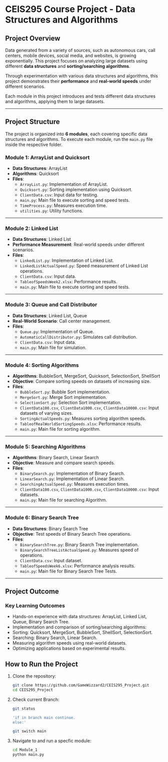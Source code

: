 # CEIS295 Course Project - Data Structures and Algorithms

## Project Overview
Data generated from a variety of sources, such as autonomous cars, call centers, mobile devices, social media, and websites, is growing exponentially. This project focuses on analyzing large datasets using different **data structures** and **sorting/searching algorithms**.

Through experimentation with various data structures and algorithms, this project demonstrates their **performance** and **real-world speeds** under different scenarios.

Each module in this project introduces and tests different data structures and algorithms, applying them to large datasets.

---

## Project Structure

The project is organized into **6 modules**, each covering specific data structures and algorithms. To execute each module, run the `main.py` file inside the respective folder.

### **Module 1: ArrayList and Quicksort**
- **Data Structures**: ArrayList  
- **Algorithms**: Quicksort  
- **Files**:
    - `ArrayList.py`: Implementation of ArrayList.
    - `Quicksort.py`: Sorting implementation using Quicksort.
    - `ClientData.csv`: Input data for testing.
    - `main.py`: Main file to execute sorting and speed tests.
    - `TimeProcess.py`: Measures execution time.
    - `utilities.py`: Utility functions.

---

### **Module 2: Linked List**
- **Data Structures**: Linked List  
- **Performance Measurement**: Real-world speeds under different scenarios.  
- **Files**:
    - `LinkedList.py`: Implementation of Linked List.
    - `LinkedListActualSpeed.py`: Speed measurement of Linked List operations.
    - `ClientData.csv`: Input data.
    - `TableofSpeedsWeek2.xlsx`: Performance results.
    - `main.py`: Main file to execute sorting and speed tests.

---

### **Module 3: Queue and Call Distributor**
- **Data Structures**: Linked List, Queue  
- **Real-World Scenario**: Call center management.  
- **Files**:
    - `Queue.py`: Implementation of Queue.
    - `AutomaticCallDistributor.py`: Simulates call distribution.
    - `ClientData.csv`: Input data.
    - `main.py`: Main file for simulation.

---

### **Module 4: Sorting Algorithms**
- **Algorithms**: BubbleSort, MergeSort, Quicksort, SelectionSort, ShellSort  
- **Objective**: Compare sorting speeds on datasets of increasing size.  
- **Files**:
    - `BubbleSort.py`: Bubble Sort implementation.
    - `MergeSort.py`: Merge Sort implementation.
    - `SelectionSort.py`: Selection Sort implementation.
    - `ClientData100.csv`, `ClientData1000.csv`, `ClientData10000.csv`: Input datasets of varying sizes.
    - `SortingActualSpeeds.py`: Measures sorting algorithm speeds.
    - `TableofRealWorldSortingSpeeds.xlsx`: Performance results.
    - `main.py`: Main file for sorting algorithm.

---

### **Module 5: Searching Algorithms**
- **Algorithms**: Binary Search, Linear Search  
- **Objective**: Measure and compare search speeds.  
- **Files**:
    - `BinarySearch.py`: Implementation of Binary Search.
    - `LinearSearch.py`: Implementation of Linear Search.
    - `SearchingActualSpeed.py`: Measures execution times.
    - `ClientData100.csv`, `ClientData1000.csv`, `ClientData10000.csv`: Input datasets.
    - `main.py`: Main file for searching Algorithm.

---

### **Module 6: Binary Search Tree**
- **Data Structures**: Binary Search Tree  
- **Objective**: Test speeds of Binary Search Tree operations.  
- **Files**:
    - `BinarySearchTree.py`: Binary Search Tree implementation.
    - `BinarySearchTreeListActualSpeed.py`: Measures speed of operations.
    - `ClientData.csv`: Input dataset.
    - `TableofSpeedsWeek6.xlsx`: Performance analysis results.
    - `main.py`: Main file for Binary Search Tree Tests.

---
## Project Outcome
### Key Learning Outcomes
- Hands-on experience with data structures: ArrayList, Linked List, Queue, Binary Search Tree.
- Implementation and comparison of sorting/searching algorithms:
- Sorting: Quicksort, MergeSort, BubbleSort, ShellSort, SelectionSort.
- Searching: Binary Search, Linear Search.
- Measuring algorithm speeds using real-world datasets.
- Optimizing applications based on experimental results.

## How to Run the Project

1. Clone the repository:
   ```bash
   git clone https://github.com/GameWizzard2/CEIS295_Project.git
   cd CEIS295_Project

2. Check current Branch:
    ```bash
    git status

    'if in branch main continue.
    else:'

    git switch main 

3. Navigate to and run a specfic module:
    ```bash 
    cd Module_1
    python main.py

